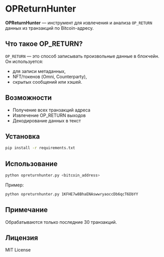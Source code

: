 # OPReturnHunter

**OPReturnHunter** — инструмент для извлечения и анализа `OP_RETURN` данных из транзакций по Bitcoin-адресу.

## Что такое OP_RETURN?

`OP_RETURN` — это способ записывать произвольные данные в блокчейн. Он используется:
- для записи метаданных,
- NFT/токенов (Omni, Counterparty),
- скрытых сообщений или хэшей.

## Возможности

- Получение всех транзакций адреса
- Извлечение OP_RETURN выходов
- Декодирование данных в текст

## Установка

```bash
pip install -r requirements.txt
```

## Использование

```bash
python opreturnhunter.py <bitcoin_address>
```

Пример:

```bash
python opreturnhunter.py 1KFHE7w8BhaENAswwryaoccDb6qcT6DbYY
```

## Примечание

Обрабатываются только последние 30 транзакций.

## Лицензия

MIT License
